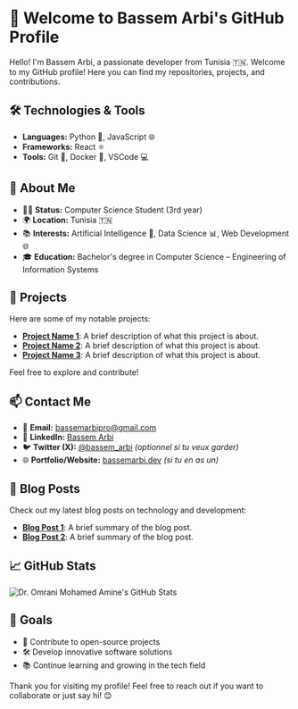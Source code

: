 # 👋 Welcome to Bassem Arbi's GitHub Profile

Hello! I'm Bassem Arbi, a passionate developer from Tunisia 🇹🇳. Welcome to my GitHub profile! Here you can find my repositories, projects, and contributions.

## 🛠️ Technologies & Tools

- **Languages:** Python 🐍, JavaScript 🌐
- **Frameworks:** React ⚛️
- **Tools:** Git 🦸, Docker 🐳, VSCode 💻

## 🚀 About Me

- 👨‍🎓 **Status:** Computer Science Student (3rd year)
- 🌍 **Location:** Tunisia 🇹🇳
- 📚 **Interests:** Artificial Intelligence 🤖, Data Science 📊, Web Development 🌐
- 🎓 **Education:** Bachelor's degree in Computer Science – Engineering of Information Systems


## 📂 Projects

Here are some of my notable projects:

- [**Project Name 1**](link-to-project): A brief description of what this project is about.
- [**Project Name 2**](link-to-project): A brief description of what this project is about.
- [**Project Name 3**](link-to-project): A brief description of what this project is about.

Feel free to explore and contribute!

## 📫 Contact Me

- 📧 **Email:** bassemarbipro@gmail.com
- 💼 **LinkedIn:** [Bassem Arbi](https://www.linkedin.com/in/ton-profil)
- 🐦 **Twitter (X):** [@bassem_arbi](https://twitter.com/ton-profil) *(optionnel si tu veux garder)*
- 🌐 **Portfolio/Website:** [bassemarbi.dev](http://bassemarbi.dev) *(si tu en as un)*


## 📝 Blog Posts

Check out my latest blog posts on technology and development:

- [**Blog Post 1**](link-to-blog-post): A brief summary of the blog post.
- [**Blog Post 2**](link-to-blog-post): A brief summary of the blog post.

## 📈 GitHub Stats

![Dr. Omrani Mohamed Amine's GitHub Stats](https://github-readme-stats.vercel.app/api?username=your-username&show_icons=true&hide_title=true&hide=prs&count_private=true&theme=radical)

## 🎯 Goals

- 🌟 Contribute to open-source projects
- 🛠️ Develop innovative software solutions
- 📚 Continue learning and growing in the tech field

Thank you for visiting my profile! Feel free to reach out if you want to collaborate or just say hi! 😊

